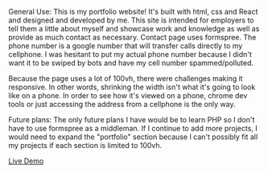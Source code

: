 General Use: This is my portfolio website! It's built with html, css and React and designed and developed by me. This site is intended for employers to tell them a little about myself and showcase work and knowledge as well as provide as much contact as necessary. Contact page uses formspree. The phone number is a google number that will transfer calls directly to my cellphone. I was hesitant to put my actual phone number because I didn't want it to be swiped by bots and have my cell number spammed/polluted.

Because the page uses a lot of 100vh, there were challenges making it responsive. In other words, shrinking the width isn't what it's going to look like on a phone. In order to see how it's viewed on a phone, chrome dev tools or just accessing the address from a cellphone is the only way. 

Future plans: The only future plans I have would be to learn PHP so I don't have to use formspree as a middleman. If I continue to add more projects, I would need to expand the "portfolio" section because I can't possibly fit all my projects if each section is limited to 100vh.  

[Live Demo](http://brandonjoe.com/)
